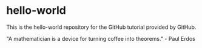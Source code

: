 # hello-world
This is the hello-world repository for the GitHub tutorial provided by GitHub.

"A mathematician is a device for turning coffee into theorems."
    - Paul Erdos
